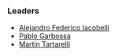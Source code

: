 ### Leaders

* [Alejandro Federico Iacobelli](mailto:alejandro.iacobelli@owasp.org)
* [Pablo Garbossa](mailto:)
* [Martin Tartarelli](mailto:martin.tartarelli@owasp.org)
